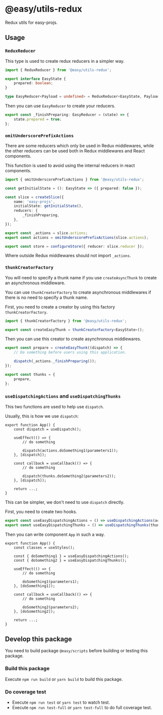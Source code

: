 # @easy/utils-redux

Redux utils for easy-projs.

## Usage
### `ReduxReducer`

This type is used to create redux reducers in a simpler way.

```ts
import { ReduxReducer } from '@easy/utils-redux';

export interface EasyState {
    prepared: boolean;
}

type EasyReducer<Payload = undefined> = ReduxReducer<EasyState, Payload>;
```

Then you can use `EasyReducer` to create your reducers.

```ts
export const _finishPreparing: EasyReducer = (state) => {
    state.prepared = true;
};
```

### `omitUnderscorePrefixActions`

There are some reducers which only be used in Redux middlewares, while the other reducers can be used both in Redux middlewares and React components.

This function is used to avoid using the internal reducers in react components.

```ts
import { omitUnderscorePrefixActions } from '@easy/utils-redux';

const getInitialState = (): EasyState => ({ prepared: false });

const slice = createSlice({
    name: 'easy-projs',
    initialState: getInitialState(),
    reducers: {
        _finishPreparing,
    },
});

export const _actions = slice.actions;
export const actions = omitUnderscorePrefixActions(slice.actions);

export const store = configureStore({ reducer: slice.reducer });
```

Where outside Redux middlewares should not import `_actions`.

### `thunkCreatorFactory`

You will need to specify a thunk name if you use `createAsyncThunk` to create an asynchronous middleware.

You can use `thunkCreatorFactory` to create asynchronous middlewares if there is no need to specify a thunk name.

First, you need to create a creator by using this factory `thunkCreatorFactory`.

```ts
import { thunkCreatorFactory } from '@easy/utils-redux';

export const createEasyThunk = thunkCreatorFactory<EasyState>();
```

Then you can use this creator to create asynchronous middlewares.

```ts
export const prepare = createEasyThunk((dispatch) => {
    // Do something before users using this application.

    dispatch(_actions._finishPreparing());
});

export const thunks = {
    prepare,
};
```

### `useDispatchingActions` and `useDispatchingThunks`

This two functions are used to help use `dispatch`.

Usually, this is how we use `dispatch`:

```tsx
export function App() {
    const dispatch = useDispatch();

    useEffect(() => {
        // do something

        dispatch(actions.doSomething1(parameters1));
    }, [dispatch]);

    const callback = useCallback(() => {
        // do something

        dispatch(thunks.doSomething2(parameters2));
    }, [dispatch]);

    return ...;
}
```

This can be simpler, we don't need to use `dispatch` directly.

First, you need to create two hooks.

```ts
export const useEasyDispatchingActions = () => useDispatchingActions(actions);
export const useEasyDispatchingThunks = () => useDispatchingThunks(thunks);
```

Then you can write component `App` in such a way.

```tsx
export function App() {
    const classes = useStyles();

    const { doSomething1 } = useEasyDispatchingActions();
    const { doSomething2 } = useEasyDispatchingThunks();

    useEffect(() => {
        // do something

        doSomething1(parameters1);
    }, [doSomething1]);

    const callback = useCallback(() => {
        // do something

        doSomething2(parameters2);
    }, [doSomething2]);

    return ...;
}
```

## Develop this package

You need to build package `@easy/scripts` before building or testing this package.

### Build this package

Execute `npm run build` or `yarn build` to build this package.

### Do coverage test

- Execute `npm run test` or `yarn test` to watch test.
- Execute `npm run test-full` or `yarn test-full` to do full coverage test.

